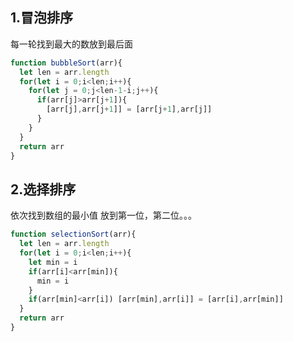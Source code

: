 ## 1.冒泡排序

每一轮找到最大的数放到最后面

```js
function bubbleSort(arr){
  let len = arr.length
  for(let i = 0;i<len;i++){
    for(let j = 0;j<len-1-i;j++){
      if(arr[j]>arr[j+1]){
        [arr[j],arr[j+1]] = [arr[j+1],arr[j]]
      }
    }
  }
  return arr
}
```

## 2.选择排序

依次找到数组的最小值 放到第一位，第二位。。。

```js
function selectionSort(arr){
  let len = arr.length
  for(let i = 0;i<len;i++){
    let min = i
    if(arr[i]<arr[min]){
      min = i
    }
    if(arr[min]<arr[i]) [arr[min],arr[i]] = [arr[i],arr[min]]
  }
  return arr
}
```

